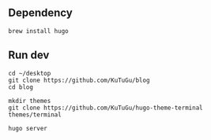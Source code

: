 ## Dependency

```
brew install hugo
```

## Run dev

```
cd ~/desktop
git clone https://github.com/KuTuGu/blog
cd blog

mkdir themes
git clone https://github.com/KuTuGu/hugo-theme-terminal themes/terminal

hugo server
```
